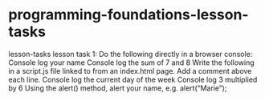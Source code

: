 # programming-foundations-lesson-tasks

lesson-tasks
lesson task 1:
Do the following directly in a browser console:
Console log your name
Console log the sum of 7 and 8
Write the following in a script.js file linked to from an index.html page. Add a comment above each line.
Console log the current day of the week
Console log 3 multiplied by 6
Using the alert() method, alert your name, e.g. alert(“Marie”);
